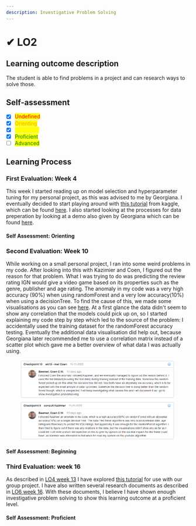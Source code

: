 ```yaml
---
description: Investigative Problem Solving
---
```


# ✔ LO2

## Learning outcome description

The student is able to find problems in a project and can research ways to solve those.



## Self-assessment

* [x] <mark style="color:red;">Undefined</mark>
* [x] <mark style="color:orange;">Orienting</mark>
* [x] <mark style="color:yellow;">Beginning</mark>
* [x] <mark style="color:green;">Proficient</mark>
* [ ] <mark style="color:green;">Advanced</mark>

## Learning Process

### First Evaluation: Week 4

This week I started reading up on model selection and hyperparameter tuning for my personal project, as this was advised to me by Georgiana. I eventually decided to start playing around with [this tutorial](https://www.kaggle.com/code/jhskaggle/l09-model-selection-and-hyperparameter) from kaggle, which can be found [here](https://github.com/CoenBeemer/AI/commit/48f0454c0f0879a0006b39099ac4c64ce9e20bba). I also started looking at the processes for data preperation by looking at a demo also given by Georgiana which can be found [here](https://github.com/CoenBeemer/AI/commit/4f88cc582792aa2257a51edcb2019e0e5fe54a6e).

#### Self Assessment: Orienting

### Second Evaluation: Week 10

While working on a small personal project, I ran into some weird problems in my code. After looking into this with Kazimier and Coen, I figured out the reason for that problem. What I was trying to do was predicting the review rating IGN would give a video game based on its properties such as the genre, publisher and age rating. The anomaly in my code was a very high accuracy (90%) when using randomForest and a very low accuracy(10%) when using a decisionTree. To find the cause of this, we made some visualisations as you can see [here](https://github.com/CoenBeemer/AI/blob/v2/src/ai.ipynb). At a first glance the data didn't seem to show any correlation that the models could pick up on, so I started explaining my code step by step which led to the source of the problem: I accidentally used the training dataset for the randomForest accuracy testing. Eventually the additional data visualisation did help out, because Georgiana later recommended me to use a correlation matrix instead of a scatter plot which gave me a better overview of what data I was actually using.

<figure><img src="../.gitbook/assets/image (15) (1).png" alt=""><figcaption></figcaption></figure>

#### Self Assessment: Beginning

### Third Evaluation: week 16

As described in [LO4 week 13](lo4.md#fourth-evaluation-week-13) I have explored [this tutorial](https://www.digitalocean.com/community/tutorials/a-guide-to-time-series-forecasting-with-arima-in-python-3) for use with our group project. I have also written several research documents as described in [LO6 week 16](lo6.md#third-evaluation-week-16). With these documents, I believe I have shown enough investigative problem solving to show this learning outcome at a proficient level.

#### Self Assessment: Proficient
